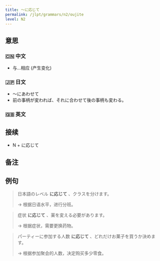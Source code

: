 ```yaml
---
title: 〜に応じて
permalink: /jlpt/grammars/n2/oujite
level: N2
---
```


## 意思

### 🇨🇳 中文

- 与...相应 (产生变化)

### 🇯🇵 日文

- ～にあわせて
- 前の事柄が変われば、それに合わせて後の事柄も変わる。

### 🇬🇧 英文


## 接续

- N + に応じて

## 备注


## 例句

> 日本語のレベル **に応じて** 、クラスを分けます。
>
> → 根据日语水平，进行分班。

> 症状 **に応じて** 、薬を変える必要があります。
>
> → 根据症状，需要更换药物。

> パーティーに参加する人数 **に応じて** 、どれだけお菓子を買うか決めます。
>
> → 根据参加聚会的人数，决定购买多少零食。

